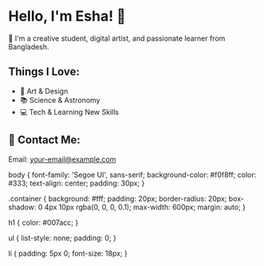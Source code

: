 <!DOCTYPE html>
<html lang="en">
<head>
  <meta charset="UTF-8">
  <meta name="viewport" content="width=device-width, initial-scale=1.0">
  <title>Esha's Website</title>
  <link rel="stylesheet" href="style.css">
</head>
<body>
  <div class="container">
    <h1>Hello, I'm Esha! 👋</h1>
    <p>🌸 I'm a creative student, digital artist, and passionate learner from Bangladesh.</p>
    <h2>Things I Love:</h2>
    <ul>
      <li>🎨 Art & Design</li>
      <li>📚 Science & Astronomy</li>
      <li>💻 Tech & Learning New Skills</li>
    </ul>
    <h2>📩 Contact Me:</h2>
    <p>Email: <a href="mailto:your-email@example.com">your-email@example.com</a></p>
  </div>
</body>
</html>


body {
  font-family: 'Segoe UI', sans-serif;
  background-color: #f0f8ff;
  color: #333;
  text-align: center;
  padding: 30px;
}

.container {
  background: #fff;
  padding: 20px;
  border-radius: 20px;
  box-shadow: 0 4px 10px rgba(0, 0, 0, 0.1);
  max-width: 600px;
  margin: auto;
}

h1 {
  color: #007acc;
}

ul {
  list-style: none;
  padding: 0;
}

li {
  padding: 5px 0;
  font-size: 18px;
}
